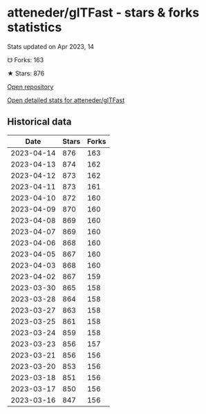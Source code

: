 # atteneder/glTFast - stars & forks statistics

Stats updated on Apr 2023, 14

☋ Forks: 163

★ Stars: 876

[Open repository](https://github.com/atteneder/glTFast)

[Open detailed stats for atteneder/glTFast](https://reviewgithub.com/rep/atteneder/glTFast)

## Historical data
| Date | Stars | Forks |
|------|-------|-------|
| 2023-04-14 | 876 | 163 | 
| 2023-04-13 | 874 | 162 | 
| 2023-04-12 | 873 | 162 | 
| 2023-04-11 | 873 | 161 | 
| 2023-04-10 | 872 | 160 | 
| 2023-04-09 | 870 | 160 | 
| 2023-04-08 | 869 | 160 | 
| 2023-04-07 | 869 | 160 | 
| 2023-04-06 | 868 | 160 | 
| 2023-04-05 | 867 | 160 | 
| 2023-04-03 | 868 | 160 | 
| 2023-04-02 | 867 | 159 | 
| 2023-03-30 | 865 | 158 | 
| 2023-03-28 | 864 | 158 | 
| 2023-03-27 | 863 | 158 | 
| 2023-03-25 | 861 | 158 | 
| 2023-03-24 | 859 | 158 | 
| 2023-03-23 | 856 | 157 | 
| 2023-03-21 | 856 | 156 | 
| 2023-03-20 | 853 | 156 | 
| 2023-03-18 | 851 | 156 | 
| 2023-03-17 | 850 | 156 | 
| 2023-03-16 | 847 | 156 | 

